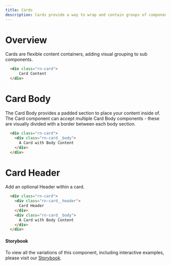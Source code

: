 ```yaml
---
title: Cards
description: Cards provide a way to wrap and contain groups of components.
---
```



# Overview

Cards are flexible content containers, adding visual grouping to sub components.

```html
  <div class="rn-card">
      Card Content
  </div>
```

# Card Body

The Card Body provides a padded section to place your content inside of. The Card component can accept multiple Card Body components - these are visually divided with a border between each body section.

```html
  <div class="rn-card">
    <div class="rn-card__body">
      A Card with Body Content
    </div>
  </div>
```

# Card Header

Add an optional Header within a card.

```html
  <div class="rn-card">
    <div class="rn-card__header">
      Card Header
    </div>
    <div class="rn-card__body">
      A Card with Body Content
    </div>
  </div>
```

#### Storybook

To view all the variations of this component, including interactive examples, please visit our [Storybook](https://react-storybook.royalnavy.io/?selectedKind=Card&full=0&addons=0&stories=1&panelRight=0&addonPanel=storybook%2Factions%2Factions-panel&show-info=0&source=0).
